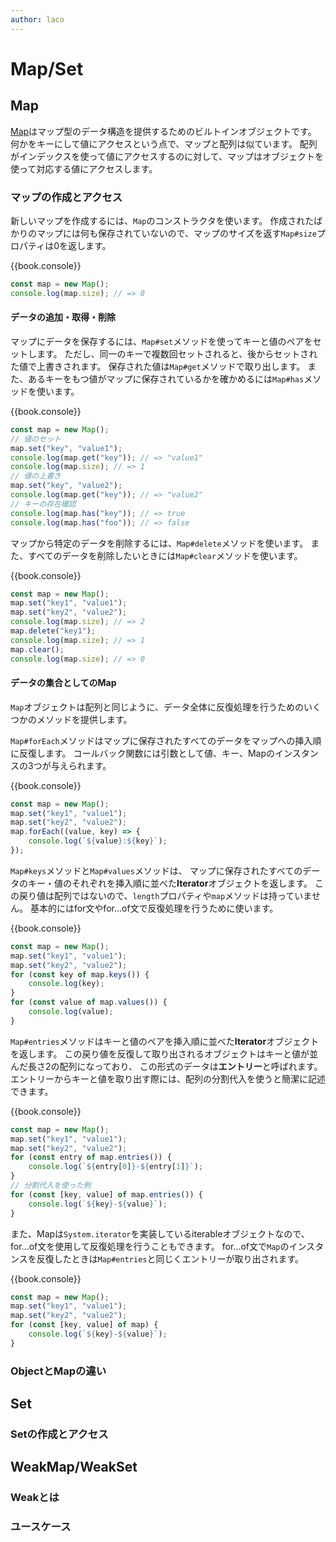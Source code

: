 ```yaml
---
author: laco
---
```


# Map/Set

## Map

[Map][]はマップ型のデータ構造を提供するためのビルトインオブジェクトです。
何かをキーにして値にアクセスという点で、マップと配列は似ています。
配列がインデックスを使って値にアクセスするのに対して、マップはオブジェクトを使って対応する値にアクセスします。

### マップの作成とアクセス

新しいマップを作成するには、`Map`のコンストラクタを使います。
作成されたばかりのマップには何も保存されていないので、マップのサイズを返す`Map#size`プロパティは0を返します。

{{book.console}}
```js
const map = new Map();
console.log(map.size); // => 0
```

#### データの追加・取得・削除

マップにデータを保存するには、`Map#set`メソッドを使ってキーと値のペアをセットします。
ただし、同一のキーで複数回セットされると、後からセットされた値で上書きされます。
保存された値は`Map#get`メソッドで取り出します。
また、あるキーをもつ値がマップに保存されているかを確かめるには`Map#has`メソッドを使います。

{{book.console}}
```js
const map = new Map();
// 値のセット
map.set("key", "value1");
console.log(map.get("key")); // => "value1"
console.log(map.size); // => 1
// 値の上書き
map.set("key", "value2");
console.log(map.get("key")); // => "value2"
// キーの存在確認
console.log(map.has("key")); // => true
console.log(map.has("foo")); // => false
```

マップから特定のデータを削除するには、`Map#delete`メソッドを使います。
また、すべてのデータを削除したいときには`Map#clear`メソッドを使います。

{{book.console}}
```js
const map = new Map();
map.set("key1", "value1");
map.set("key2", "value2");
console.log(map.size); // => 2
map.delete("key1");
console.log(map.size); // => 1
map.clear();
console.log(map.size); // => 0
```

#### データの集合としてのMap

`Map`オブジェクトは配列と同じように、データ全体に反復処理を行うためのいくつかのメソッドを提供します。

`Map#forEach`メソッドはマップに保存されたすべてのデータをマップへの挿入順に反復します。
コールバック関数には引数として値、キー、Mapのインスタンスの3つが与えられます。

{{book.console}}
```js
const map = new Map();
map.set("key1", "value1");
map.set("key2", "value2");
map.forEach((value, key) => {
    console.log(`${value}:${key}`);
});
```

`Map#keys`メソッドと`Map#values`メソッドは、
マップに保存されたすべてのデータのキー・値のそれぞれを挿入順に並べた**Iterator**オブジェクトを返します。
この戻り値は配列ではないので、`length`プロパティや`map`メソッドは持っていません。
基本的にはfor文やfor...of文で反復処理を行うために使います。

{{book.console}}
```js
const map = new Map();
map.set("key1", "value1");
map.set("key2", "value2");
for (const key of map.keys()) {
    console.log(key);
}
for (const value of map.values()) {
    console.log(value);
}
```

`Map#entries`メソッドはキーと値のペアを挿入順に並べた**Iterator**オブジェクトを返します。
この戻り値を反復して取り出されるオブジェクトはキーと値が並んだ長さ2の配列になっており、
この形式のデータは**エントリー**と呼ばれます。
エントリーからキーと値を取り出す際には、配列の分割代入を使うと簡潔に記述できます。

{{book.console}}
```js
const map = new Map();
map.set("key1", "value1");
map.set("key2", "value2");
for (const entry of map.entries()) {
    console.log(`${entry[0]}-${entry[1]}`);
}
// 分割代入を使った例
for (const [key, value] of map.entries()) {
    console.log(`${key}-${value}`);
}
```

また、Mapは`System.iterator`を実装しているiterableオブジェクトなので、for...of文を使用して反復処理を行うこともできます。
for...of文で`Map`のインスタンスを反復したときは`Map#entries`と同じくエントリーが取り出されます。

{{book.console}}
```js
const map = new Map();
map.set("key1", "value1");
map.set("key2", "value2");
for (const [key, value] of map) {
    console.log(`${key}-${value}`);
}
```

### ObjectとMapの違い

## Set

### Setの作成とアクセス

## WeakMap/WeakSet

### Weakとは

### ユースケース


[Map]: https://developer.mozilla.org/ja/docs/Web/JavaScript/Reference/Global_Objects/Map
[Set]: https://developer.mozilla.org/ja/docs/Web/JavaScript/Reference/Global_Objects/Set
[WeakMap]: https://developer.mozilla.org/ja/docs/Web/JavaScript/Reference/Global_Objects/WeakMap
[WeakSet]: https://developer.mozilla.org/ja/docs/Web/JavaScript/Reference/Global_Objects/WeakSet